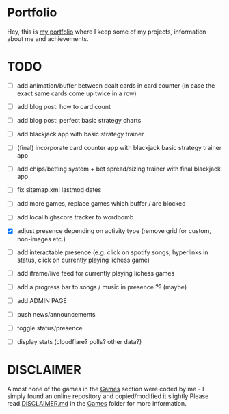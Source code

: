 # Portfolio
Hey, this is [my portfolio](https://hydrovolter.com/) where I keep some of my projects, information about me and achievements.

# TODO
- [ ] add animation/buffer between dealt cards in card counter (in case the exact same cards come up twice in a row)
- [ ] add blog post: how to card count
- [ ] add blog post: perfect basic strategy charts
- [ ] add blackjack app with basic strategy trainer
- [ ] (final) incorporate card counter app with blackjack basic strategy trainer app
- [ ] add chips/betting system + bet spread/sizing trainer with final blackjack app

- [ ] fix sitemap.xml lastmod dates

- [ ] add more games, replace games which buffer / are blocked
- [ ] add local highscore tracker to wordbomb

- [x] adjust presence depending on activity type (remove grid for custom, non-images etc.)
- [ ] add interactable presence (e.g. click on spotify songs, hyperlinks in status, click on currently playing lichess game)
- [ ] add iframe/live feed for currently playing lichess games
- [ ] add a progress bar to songs / music in presence ?? (maybe)

- [ ] add ADMIN PAGE
- [ ] push news/announcements
- [ ] toggle status/presence
- [ ] display stats (cloudflare? polls? other data?)

# DISCLAIMER
Almost none of the games in the [Games](/games/) section were coded by me - I simply found an online repository and copied/modified it slightly
Please read [DISCLAIMER.md](/games/DISCLAIMER.md) in the [Games](/games/) folder for more information.
